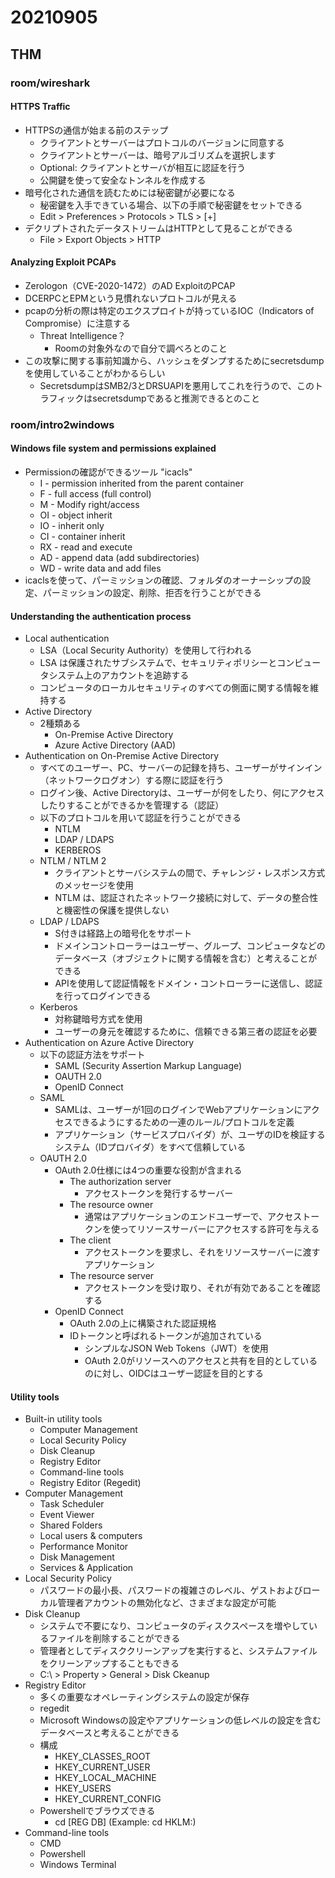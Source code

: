 # 20210905

## THM

### room/wireshark

#### HTTPS Traffic

* HTTPSの通信が始まる前のステップ
  * クライアントとサーバーはプロトコルのバージョンに同意する
  * クライアントとサーバーは、暗号アルゴリズムを選択します
  * Optional: クライアントとサーバが相互に認証を行う
  * 公開鍵を使って安全なトンネルを作成する
* 暗号化された通信を読むためには秘密鍵が必要になる
  * 秘密鍵を入手できている場合、以下の手順で秘密鍵をセットできる
  * Edit > Preferences > Protocols > TLS > [+]
* デクリプトされたデータストリームはHTTPとして見ることができる
  * File > Export Objects > HTTP

#### Analyzing Exploit PCAPs

* Zerologon（CVE-2020-1472）のAD ExploitのPCAP
* DCERPCとEPMという見慣れないプロトコルが見える
* pcapの分析の際は特定のエクスプロイトが持っているIOC（Indicators of Compromise）に注意する
  * Threat Intelligence？
    * Roomの対象外なので自分で調べろとのこと
* この攻撃に関する事前知識から、ハッシュをダンプするためにsecretsdumpを使用していることがわかるらしい
  * SecretsdumpはSMB2/3とDRSUAPIを悪用してこれを行うので、このトラフィックはsecretsdumpであると推測できるとのこと

### room/intro2windows

#### Windows file system and permissions explained

* Permissionの確認ができるツール "icacls"
  * I - permission inherited from the parent container
  * F - full access (full control)
  * M - Modify right/access
  * OI - object inherit
  * IO - inherit only
  * CI - container inherit
  * RX - read and execute
  * AD - append data (add subdirectories)
  * WD - write data and add files
* icaclsを使って、パーミッションの確認、フォルダのオーナーシップの設定、パーミッションの設定、削除、拒否を行うことができる

#### Understanding the authentication process

* Local authentication
  * LSA（Local Security Authority）を使用して行われる
  * LSA は保護されたサブシステムで、セキュリティポリシーとコンピュータシステム上のアカウントを追跡する
  * コンピュータのローカルセキュリティのすべての側面に関する情報を維持する
* Active Directory
  * 2種類ある
    * On-Premise Active Directory
    * Azure Active Directory (AAD)
* Authentication on On-Premise Active Directory
  * すべてのユーザー、PC、サーバーの記録を持ち、ユーザーがサインイン（ネットワークログオン）する際に認証を行う
  * ログイン後、Active Directoryは、ユーザーが何をしたり、何にアクセスしたりすることができるかを管理する（認証）
  * 以下のプロトコルを用いて認証を行うことができる
    * NTLM
    * LDAP / LDAPS
    * KERBEROS
  * NTLM / NTLM 2
    * クライアントとサーバシステムの間で、チャレンジ・レスポンス方式のメッセージを使用
    * NTLM は、認証されたネットワーク接続に対して、データの整合性と機密性の保護を提供しない
  * LDAP / LDAPS
    * S付きは経路上の暗号化をサポート
    * ドメインコントローラーはユーザー、グループ、コンピュータなどのデータベース（オブジェクトに関する情報を含む）と考えることができる
    * APIを使用して認証情報をドメイン・コントローラーに送信し、認証を行ってログインできる
  * Kerberos
    * 対称鍵暗号方式を使用
    * ユーザーの身元を確認するために、信頼できる第三者の認証を必要
* Authentication on Azure Active Directory
  * 以下の認証方法をサポート
    * SAML (Security Assertion Markup Language)
    * OAUTH 2.0
    * OpenID Connect
  * SAML
    * SAMLは、ユーザーが1回のログインでWebアプリケーションにアクセスできるようにするための一連のルール/プロトコルを定義
    * アプリケーション（サービスプロバイダ）が、ユーザのIDを検証するシステム（IDプロバイダ）をすべて信頼している
  * OAUTH 2.0
    * OAuth 2.0仕様には4つの重要な役割が含まれる
      * The authorization server
        * アクセストークンを発行するサーバー
      * The resource owner
        * 通常はアプリケーションのエンドユーザーで、アクセストークンを使ってリソースサーバーにアクセスする許可を与える
      * The client
        * アクセストークンを要求し、それをリソースサーバーに渡すアプリケーション
      * The resource server
        * アクセストークンを受け取り、それが有効であることを確認する
    * OpenID Connect
      * OAuth 2.0の上に構築された認証規格
      * IDトークンと呼ばれるトークンが追加されている
        * シンプルなJSON Web Tokens（JWT）を使用
        * OAuth 2.0がリソースへのアクセスと共有を目的としているのに対し、OIDCはユーザー認証を目的とする

#### Utility tools

* Built-in utility tools
  * Computer Management
  * Local Security Policy
  * Disk Cleanup
  * Registry Editor
  * Command-line tools
  * Registry Editor (Regedit)
* Computer Management
  * Task Scheduler
  * Event Viewer
  * Shared Folders
  * Local users & computers
  * Performance Monitor
  * Disk Management
  * Services & Application
* Local Security Policy
  * パスワードの最小長、パスワードの複雑さのレベル、ゲストおよびローカル管理者アカウントの無効化など、さまざまな設定が可能
* Disk Cleanup
  * システムで不要になり、コンピュータのディスクスペースを増やしているファイルを削除することができる
  * 管理者としてディスククリーンアップを実行すると、システムファイルをクリーンアップすることもできる
  * C:\ > Property > General > Disk Ckeanup
* Registry Editor
  * 多くの重要なオペレーティングシステムの設定が保存
  * regedit
  * Microsoft Windowsの設定やアプリケーションの低レベルの設定を含むデータベースと考えることができる
  * 構成
    * HKEY_CLASSES_ROOT
    * HKEY_CURRENT_USER
    * HKEY_LOCAL_MACHINE
    * HKEY_USERS
    * HKEY_CURRENT_CONFIG
  * Powershellでブラウズできる
    * cd [REG DB] (Example: cd HKLM:\)
* Command-line tools
  * CMD
  * Powershell
  * Windows Terminal
